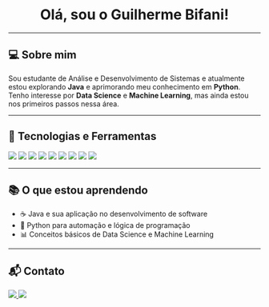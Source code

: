 <!-- README.md -->
<h1 align="center">Olá, sou o Guilherme Bifani!</h1>

---

<h2>💻 Sobre mim</h2>
<p>Sou estudante de Análise e Desenvolvimento de Sistemas e atualmente estou explorando <strong>Java</strong> e aprimorando meu conhecimento em <strong>Python</strong>. Tenho interesse por <strong>Data Science</strong> e <strong>Machine Learning</strong>, mas ainda estou nos primeiros passos nessa área.</p>

---

<h2>🚀 Tecnologias e Ferramentas</h2>
<p>
  <img src="https://img.shields.io/badge/Java-%23ED8B00.svg?style=for-the-badge&logo=java&logoColor=white">
  <img src="https://img.shields.io/badge/Python-%233776AB.svg?style=for-the-badge&logo=python&logoColor=white">
  <img src="https://img.shields.io/badge/SQL-025E8C?style=for-the-badge&logo=sqlite&logoColor=white">
  <img src="https://img.shields.io/badge/HTML5-E34F26?style=for-the-badge&logo=html5&logoColor=white">
  <img src="https://img.shields.io/badge/CSS3-1572B6?style=for-the-badge&logo=css3&logoColor=white">
  <img src="https://img.shields.io/badge/Pandas-150458?style=for-the-badge&logo=pandas&logoColor=white">
  <img src="https://img.shields.io/badge/NumPy-013243?style=for-the-badge&logo=numpy&logoColor=white">
  <img src="https://img.shields.io/badge/Matplotlib-007ACC?style=for-the-badge&logo=matplotlib&logoColor=white">
  <img src="https://img.shields.io/badge/Seaborn-4C4C4C?style=for-the-badge&logo=python&logoColor=white">
</p>

---

<h2>📚 O que estou aprendendo</h2>
<ul>
  <li>☕ Java e sua aplicação no desenvolvimento de software</li>
  <li>🐍 Python para automação e lógica de programação</li>
  <li>📊 Conceitos básicos de Data Science e Machine Learning</li>
</ul>

---

<h2>📬 Contato</h2>
<p>
  <a href="https://www.linkedin.com/in/guilhermebifani" target="_blank">
    <img src="https://img.shields.io/badge/LinkedIn-0077B5.svg?style=for-the-badge&logo=linkedin&logoColor=white">
  </a>
  <a href="https://www.instagram.com/bifaniii" target="_blank">
    <img src="https://img.shields.io/badge/Instagram-E4405F.svg?style=for-the-badge&logo=instagram&logoColor=white">
  </a>
</p>
